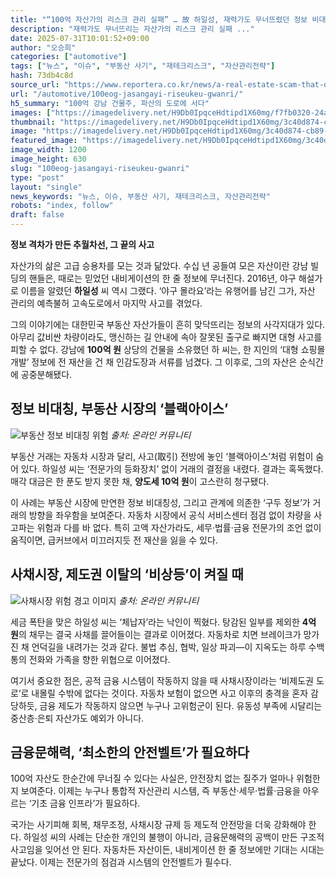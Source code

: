 ```yaml
---
title: "“100억 자산가의 리스크 관리 실패” … 故 하일성, 재력가도 무너뜨렸던 정보 비대칭에 반복되는 ‘비극’"
description: "재력가도 무너뜨리는 자산가의 리스크 관리 실패 ..."
date: 2025-07-31T10:01:52+09:00
author: "오승희"
categories: ["automotive"]
tags: ["뉴스", "이슈", "부동산 사기", "재테크리스크", "자산관리전략"]
hash: 73db4c8d
source_url: "https://www.reportera.co.kr/news/a-real-estate-scam-that-destroyed-the-wealthy/"
url: "/automotive/100eog-jasangayi-riseukeu-gwanri/"
h5_summary: "100억 강남 건물주, 파산의 도로에 서다"
images: ["https://imagedelivery.net/H9Db0IpqceHdtipd1X60mg/f7fb0320-24af-4b4d-18a1-b4d2bf551300/public", "https://imagedelivery.net/H9Db0IpqceHdtipd1X60mg/3c40d874-cb89-45ae-942c-779e69c6fd00/public", "https://imagedelivery.net/H9Db0IpqceHdtipd1X60mg/dea49042-b3f0-464b-d119-a07122ba4700/public"]
thumbnail: "https://imagedelivery.net/H9Db0IpqceHdtipd1X60mg/3c40d874-cb89-45ae-942c-779e69c6fd00/public"
image: "https://imagedelivery.net/H9Db0IpqceHdtipd1X60mg/3c40d874-cb89-45ae-942c-779e69c6fd00/public"
featured_image: "https://imagedelivery.net/H9Db0IpqceHdtipd1X60mg/3c40d874-cb89-45ae-942c-779e69c6fd00/public"
image_width: 1200
image_height: 630
slug: "100eog-jasangayi-riseukeu-gwanri"
type: "post"
layout: "single"
news_keywords: "뉴스, 이슈, 부동산 사기, 재테크리스크, 자산관리전략"
robots: "index, follow"
draft: false
---
```


**정보 격차가 만든 추월차선, 그 끝의 사고**

  
자산가의 삶은 고급 승용차를 모는 것과 닮았다. 수십 년 공들여 모은 자산이란 강남 빌딩의 핸들은, 때로는 믿었던 내비게이션의 한 줄 정보에 무너진다. 2016년, 야구 해설가로 이름을 알렸던 **하일성** 씨 역시 그랬다. ‘야구 몰라요’라는 유행어를 남긴 그가, 자산 관리의 예측불허 고속도로에서 마지막 사고를 겪었다.

그의 이야기에는 대한민국 부동산 자산가들이 흔히 맞닥뜨리는 정보의 사각지대가 있다. 아무리 값비싼 차량이라도, 맹신하는 길 안내에 속아 잘못된 출구로 빠지면 대형 사고를 피할 수 없다. 강남에 **100억 원** 상당의 건물을 소유했던 하 씨는, 한 지인의 ‘대형 쇼핑몰 개발’ 정보에 전 재산을 건 채 인감도장과 서류를 넘겼다. 그 이후로, 그의 자산은 순식간에 공중분해됐다.


## 정보 비대칭, 부동산 시장의 ‘블랙아이스’

![부동산 정보 비대칭 위험](https://imagedelivery.net/H9Db0IpqceHdtipd1X60mg/f7fb0320-24af-4b4d-18a1-b4d2bf551300/public)
*출처: 온라인 커뮤니티*


부동산 거래는 자동차 시장과 달리, 사고(取引) 전방에 놓인 ‘블랙아이스’처럼 위험이 숨어 있다. 하일성 씨는 ‘전문가의 등화장치’ 없이 거래의 결정을 내렸다. 결과는 혹독했다. 매각 대금은 한 푼도 받지 못한 채, **양도세 10억 원**이 고스란히 청구됐다.

이 사례는 부동산 시장에 만연한 정보 비대칭성, 그리고 관계에 의존한 ‘구두 정보’가 거래의 방향을 좌우함을 보여준다. 자동차 시장에서 공식 서비스센터 점검 없이 차량을 사고파는 위험과 다를 바 없다. 특히 고액 자산가라도, 세무·법률·금융 전문가의 조언 없이 움직이면, 급커브에서 미끄러지듯 전 재산을 잃을 수 있다.


## 사채시장, 제도권 이탈의 ‘비상등’이 켜질 때

![사채시장 위험 경고 이미지](https://imagedelivery.net/H9Db0IpqceHdtipd1X60mg/dea49042-b3f0-464b-d119-a07122ba4700/public)
*출처: 온라인 커뮤니티*


세금 폭탄을 맞은 하일성 씨는 ‘체납자’라는 낙인이 찍혔다. 탕감된 일부를 제외한 **4억 원**의 채무는 결국 사채를 끌어들이는 결과로 이어졌다. 자동차로 치면 브레이크가 망가진 채 언덕길을 내려가는 것과 같다. 불법 추심, 협박, 일상 파괴—이 지옥도는 하루 수백 통의 전화와 가족을 향한 위협으로 이어졌다.

여기서 중요한 점은, 공적 금융 시스템이 작동하지 않을 때 사채시장이라는 ‘비제도권 도로’로 내몰릴 수밖에 없다는 것이다. 자동차 보험이 없으면 사고 이후의 충격을 혼자 감당하듯, 금융 제도가 작동하지 않으면 누구나 고위험군이 된다. 유동성 부족에 시달리는 중산층·은퇴 자산가도 예외가 아니다.


## 금융문해력, ‘최소한의 안전벨트’가 필요하다

100억 자산도 한순간에 무너질 수 있다는 사실은, 안전장치 없는 질주가 얼마나 위험한지 보여준다. 이제는 누구나 통합적 자산관리 시스템, 즉 부동산·세무·법률·금융을 아우르는 ‘기초 금융 인프라’가 필요하다.

국가는 사기피해 회복, 채무조정, 사채시장 규제 등 제도적 안전망을 더욱 강화해야 한다. 하일성 씨의 사례는 단순한 개인의 불행이 아니라, 금융문해력의 공백이 만든 구조적 사고임을 잊어선 안 된다. 자동차든 자산이든, 내비게이션 한 줄 정보에만 기대는 시대는 끝났다. 이제는 전문가의 점검과 시스템의 안전벨트가 필수다.
